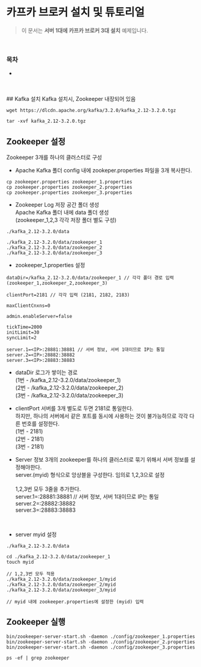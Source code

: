 <br>

# 카프카 브로커 설치 및 튜토리얼
> 이 문서는 **서버 1대에 카프카 브로커 3대 설치**  예제입니다. 
<br>

### 목차
- 
<br>
<br>
## Kafka 설치
Kafka 설치시, Zookeeper 내장되어 있음

```
wget https://dlcdn.apache.org/kafka/3.2.0/kafka_2.12-3.2.0.tgz

tar -xvf kafka_2.12-3.2.0.tgz
```

## Zookeeper 설정
Zookeeper 3개를 하나의 클러스터로 구성<br>

- Apache Kafka 폴더 config 내에 zookeper.properties 파일을 3개 복사한다.
```
cp zookeeper.properties zookeeper_1.properties
cp zookeeper.properties zookeeper_2.properties
cp zookeeper.properties zookeeper_3.properties
```

- Zookeeper Log 저장 공간 폴더 생성<br>
Apache Kafka 폴더 내에 data 폴더 생성<br>
(zookeeper_1,2,3 각각 저장 폴더 별도 구성)
```
./kafka_2.12-3.2.0/data

./kafka_2.12-3.2.0/data/zookeeper_1
./kafka_2.12-3.2.0/data/zookeeper_2
./kafka_2.12-3.2.0/data/zookeeper_3
```

- zookeeper_1.properties 설정

```
dataDir=/kafka_2.12-3.2.0/data/zookeeper_1 // 각각 폴더 경로 입력 (zookeeper_1,zookeeper_2,zookeeper_3)

clientPort=2181 // 각각 입력 (2181, 2182, 2183)

maxClientCnxns=0 

admin.enableServer=false

tickTime=2000
initLimit=30
syncLimit=2

server.1=<IP>:28881:38881 // 서버 정보, 서버 1대이므로 IP는 통일
server.2=<IP>:28882:38882
server.3=<IP>:28883:38883
```

- dataDir
  로그가 쌓이는 경로<br>
  (1번 - /kafka_2.12-3.2.0/data/zookeeper_1)<br>
  (2번 - /kafka_2.12-3.2.0/data/zookeeper_2)<br>
  (3번 - /kafka_2.12-3.2.0/data/zookeeper_3)<br>
  
- clientPort
  서버를 3개 별도로 두면 2181로 통일한다.<br>
  하지만, 하나의 서버에서 같은 포트를 동시에 사용하는 것이 불가능하므로 각각 다른 번호를 설정한다.<br>
  (1번 - 2181)<br>
  (2번 - 2181)<br>
  (3번 - 2181)<br>
  
- Server 정보
  3개의 zookeeper를 하나의 클러스터로 묶기 위해서 서버 정보를 설정해야한다.<br>
  server.(myid) 형식으로 앙상블을 구성한다. 임의로 1,2,3으로 설정<br>
  <br>
  1,2,3번 모두 3줄을 추가한다.<br>
  server.1=<IP>:28881:38881 // 서버 정보, 서버 1대이므로 IP는 통일<br>
  server.2=<IP>:28882:38882<br>
  server.3=<IP>:28883:38883<br>
 
<br>
  
- server myid 설정
```
./kafka_2.12-3.2.0/data

cd ./kafka_2.12-3.2.0/data/zookeeper_1
touch myid

// 1,2,3번 모두 적용
./kafka_2.12-3.2.0/data/zookeeper_1/myid
./kafka_2.12-3.2.0/data/zookeeper_2/myid
./kafka_2.12-3.2.0/data/zookeeper_3/myid

// myid 내에 zookeeper.properties에 설정한 (myid) 입력
```

## Zookeeper 실행  
```
bin/zookeeper-server-start.sh -daemon ./config/zookeeper_1.properties
bin/zookeeper-server-start.sh -daemon ./config/zookeeper_2.properties
bin/zookeeper-server-start.sh -daemon ./config/zookeeper_3.properties
  
ps -ef | grep zookeeper
```
